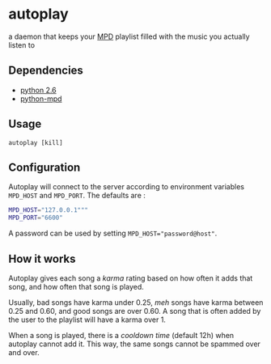 autoplay
========

a daemon that keeps your [MPD][] playlist filled with the music you actually listen to

[MPD]: http://mpd.wikia.com (Music Player Daemon)

Dependencies
------------

* [python 2.6][python]
* [python-mpd][pympd]

[python]: http://python.org/
[pympd]: http://jatreuman.indefero.net/p/python-mpd/

Usage
-----

```
autoplay [kill]
```

Configuration
-------------

Autoplay will connect to the server according to environment variables `MPD_HOST` and `MPD_PORT`.
The defaults are :

```sh
MPD_HOST="127.0.0.1"""
MPD_PORT="6600"
```

A password can be used by setting `MPD_HOST="password@host"`.

How it works
------------

Autoplay gives each song a *karma* rating based on how often it adds that song, and how often that song is played.

Usually, bad songs have karma under 0.25, *meh* songs have karma between 0.25 and 0.60, and good songs are over 0.60. A song that is often added by the user to the playlist will have a karma over 1.

When a song is played, there is a *cooldown time* (default 12h) when autoplay cannot add it. This way, the same songs cannot be spammed over and over.
